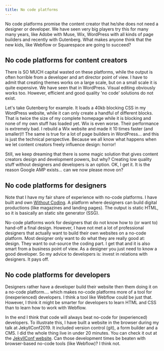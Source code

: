 ```yaml
---
title: No code platforms
---
```


No code platforms promise the content creator that he/she does not need a designer or developer. We have seen very big players try this for many many years, like Adobe with Muse, Wix, WordPress with all kinds of page builders and recently with Gutenberg. What makes anyone think that the new kids, like Webflow or Squarespace are going to succeed?

## No code platforms for content creators

There is SO MUCH capital wasted on these platforms, while the output is often horrible from a developer and art director point of view. I have to admit that creating themes works on a large scale, but on a small scale it is quite expensive. We have seen that in WordPress. Visual editing obviously works too. However, efficient and good quality 'no code' solutions do not exist. 

Let's take Gutenberg for example. It loads a 40kb blocking CSS in my WordPress website, while it can only create a handful of different blocks. That is twice the size of my complete homepage while it is blocking and none of my own stuff has loaded yet. Wix is even worse. Their performance is extremely bad. I rebuild a Wix website and made it 10 times faster (and smaller)!! The same is true for a lot of page builders in WordPress... and this is just the technical perspective. Because we all know what happens when we let content creators freely influence design: horror! 

Still, we keep dreaming that there is some magic solution that gives content creators design and development powers, but why? Creating low quality stuff without designers and developers is an option. OK, I get it. It is the reason Google AMP exists... can we now please move on?

## No code platforms for designers

Note that I have my fair share of experience with no-code platforms. I have built and own [Without Coding](https://withoutcoding.com/). A platform where designers can build digital productions (like magazines and landing pages). The output is static HTML, so it is basically an static site generator (SSG). 

No-code platforms work for designers that do not know how to (or want to) hand-off a final design. However, I have not met a lot of professional designers that actually want to build their own websites on a no-code platform. Most designer only want to do what they are really good at: design. They want to out-source the coding part. I get that and it is also smart from a business point of view. As a designer you just need to know a good developer. So my advice to developers is: invest in relations with designers. It pays off. 

## No code platforms for developers

Designers rather have a developer build their website then them doing it on a no-code platform.... which makes no-code platforms more of a tool for (inexperienced) developers. I think a tool like Webflow could be just that. However, I think it might be smarter for developers to learn HTML and CSS than to learn how to work with Webflow.

In the end I think that code will always beat no-code for (experienced) developers. To illustrate this, I have built a website in the browser during my talk at JekyllConf2019. It included version control (git), a form builder and a CMS. I did the whole thing live in under 20 minutes. You can check it out at the [JekyllConf website](https://jekyllconf.com/). Can those development times be beaten with browser-based no-code tools (like Webflow)? I think not.